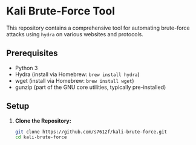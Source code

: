 # Kali Brute-Force Tool

This repository contains a comprehensive tool for automating brute-force attacks using `hydra` on various websites and protocols.

## Prerequisites

- Python 3
- Hydra (install via Homebrew: `brew install hydra`)
- wget (install via Homebrew: `brew install wget`)
- gunzip (part of the GNU core utilities, typically pre-installed)

## Setup

1. **Clone the Repository:**
   ```bash
   git clone https://github.com/s7612f/kali-brute-force.git
   cd kali-brute-force

